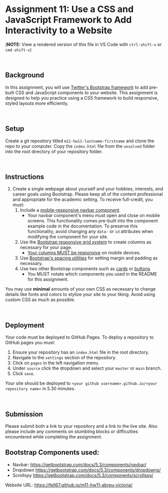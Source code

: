 # Assignment 11: Use a CSS and JavaScript Framework to Add Interactivity to a Website

(**NOTE:** View a rendered version of this file in VS Code with `ctrl-shift-v` or `cmd-shift-v`)

&nbsp;
## Background

In this assignment, you will use [Twitter's Bootstrap framework](https://getbootstrap.com/docs/5.3/getting-started/introduction/) to add pre-built CSS and JavaScript components to your website. This assignment is designed to help you practice using a CSS framework to build responsive, styled layouts more efficiently.

&nbsp;
## Setup

Create a git repository titled `m11-hw11-lastname-firstname` and clone the repo to your computer. Copy the `index.html` file from the `unsolved` folder into the root directory of your repository folder.

&nbsp;
## Instructions

1. Create a single webpage about yourself and your hobbies, interests, and career goals using Bootstrap. Please keep all of the content professional and appropriate for the academic setting. To receive full-credit, you must:
    1. Include a [mobile-responsive navbar component](https://getbootstrap.com/docs/5.3/components/navbar/).
        * Your navbar component's menu must open and close on mobile screens. This functionality comes pre-built into the component example code in the documentation. To preserve this functionality, avoid changing any `data-` or `id` attributes when modifying the component for your site. 
    1. Use the [Bootstrap responsive grid system](https://getbootstrap.com/docs/5.3/layout/grid/) to create columns as necessary for your page.
        * [Your columns MUST be responsive](https://getbootstrap.com/docs/5.3/layout/grid/#responsive-classes) on mobile devices.
    1. Use [Bootstrap's spacing utilities](https://getbootstrap.com/docs/5.3/utilities/spacing/) for setting margin and padding as necessary.
    1. Use two other Bootstrap components such as [cards](https://getbootstrap.com/docs/5.3/components/card/) or [buttons](https://getbootstrap.com/docs/5.3/components/buttons/)
        * You MUST notate which components you used in the README for this assignment.

You may use **minimal** amounts of your own CSS as necessary to change details like fonts and colors to stylize your site to your liking. Avoid using custom CSS as much as possible.

&nbsp;
## Deployment

Your code must be deployed to GitHub Pages. To deploy a repository to GitHub pages you must:

1. Ensure your repository has an `index.html` file in the root directory.
1. Navigate to the `settings` section of the repository.
1. Click on `pages` in the left navigation menu.
1. Under `source` click the dropdown and select your `master` or `main` branch.
1. Click `save`.

Your site should be deployed to `<your github username>.github.io/<your repository name>` in 5.30 minutes.

&nbsp;
## Submission

Please submit both a link to your repository and a link to the live site. Also please include any comments on stumbling blocks or difficulties encountered while completing the assignment.

## Bootstrap Components used:
- Navbar: https://getbootstrap.com/docs/5.3/components/navbar/
- Dropdown https://getbootstrap.com/docs/5.3/components/dropdowns/
- Scrollspy https://getbootstrap.com/docs/5.3/components/scrollspy/


Website URL: https://fell67.github.io/m11-hw11-abreu-victoria/

